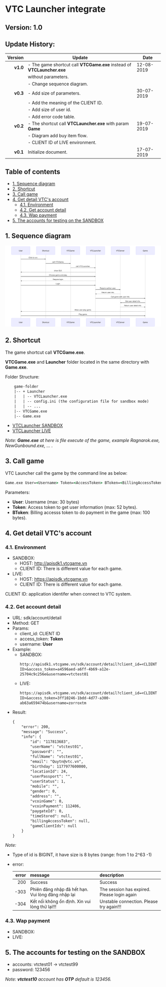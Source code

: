 # **VTC Launcher integrate**

## **Version: 1.0**
## **Update History**:

| Version   | Update                                                                  | Date        |
|----------:|-------------------------------------------------------------------------|-------------|
| **v1.0**  | - The game shortcut call **VTCGame.exe** instead of **VTCLauncher.exe** | 12-08-2019  |
|           | without parameters.                                                     |             |
|           | - Change sequence diagram.                                              |             |
| **v0.3**  | - Add size of parameters.                                               | 30-07-2019  |
|           | - Add the meaning of the CLIENT ID.                                     |             |
|           | - Add size of user id.                                                  |             |
|           | - Add error code table.                                                 |             |
| **v0.2**  | - The shortcut call **VTCLauncher.exe** with param **Game**             | 19-07-2019  |
|           | - Diagram add buy item flow.                                            |             |
|           | - CLIENT ID of LIVE environment.                                        |             |
| **v0.1**  | Initialize document.                                                    | 17-07-2019  |

## **Table of contents**
* [1. Sequence diagram](#1-Sequence-diagram)
* [2. Shortcut](#2-Shortcut)
* [3. Call game](#3-Call-game)
* [4. Get detail VTC's account](#4-Get-detail-VTC's-account)
	* [4.1. Environment](#41-Environment)
	* [4.2. Get account detail](#42-Get-account-detail)
	* [4.3. Wap payment](#43-Wap-payment)
* [5. The accounts for testing on the SANDBOX](#5-The-accounts-for-testing-on-the-SANDBOX)

## **1. Sequence diagram**

![](./sequence-diagram.svg)

## **2. Shortcut**

The game shortcut call **VTCGame.exe**. 

**VTCGame.exe** and **Launcher** folder located in the same directory with **Game.exe**. 

Folder Structure:

```
    game-folder
    |-- + Launcher
    |   | -- VTCLauncher.exe
    |   | -- config.ini (the configuration file for sandbox mode)
    |   | -- ...
    |-- VTCGame.exe
    |-- Game.exe
```

* [VTCLauncher SANDBOX](./sandbox/Sandbox.zip)
* [VTCLauncher LIVE](./live/Live.zip)

_Note: **Game.exe** at here is file execute of the game, example Ragnarok.exe, NewGunbound.exe, ... ._

## **3. Call game**

VTC Launcher call the game by the command line as below:
```cmd
Game.exe User=<Username> Token=<AccessToken> BToken=<BillingAccessToken>
```

Parameters:  
* **User**: Username (max: 30 bytes)
* **Token**: Access token to get user information (max: 52 bytes).
* **BToken**: Billing accesss token to do payment in the game (max: 100 bytes).

## **4. Get detail VTC's account**

### **4.1. Environment**

* SANDBOX: 
	* HOST: http://apisdk1.vtcgame.vn
	* CLIENT ID: There is different value for each game.  
* LIVE: 
	* HOST: https://apisdk.vtcgame.vn
	* CLIENT ID: There is different value for each game.

CLIENT ID: application identifer when connect to VTC system.

### **4.2. Get account detail**

* URL: sdk/account/detail
* Method: GET
* Params:
	- client_id: CLIENT ID
	- access_token: **Token**
	- username: **User**
* Example:
	* SANDBOX:
		```http
		http://apisdk1.vtcgame.vn/sdk/account/detail?client_id=<CLIENT ID>&access_token=a4596aed-a6ff-4b69-a12e-25704c9c256e&username=vtctest01
		```
	* LIVE:
		```http
		https://apisdk.vtcgame.vn/sdk/account/detail?client_id=<CLIENT ID>&access_token=3ff10246-1bdd-4d77-a300-ab63a659474b&username=zorroxtm
		```
* Result:
	```
	{
		"error": 200,
		"message": "Success",
		"info": {
			"id": "117813683",
			"userName": "vtctest01",
			"password": "",
			"fullName": "vtctest01",
			"email": "Quytn@vtc.vn",
			"birthday": 1177977600000,
			"locationId": 24,
			"userPassport": "",
			"userStatus": 1,
			"mobile": "",
			"gender": 0,
			"address": "",
			"vcoinGame": 0,
			"vcoinPayment": 112406,
			"paygateId": 0,
			"timeStored": null,
			"billingAccessToken": null,
			"gameClientIds": null
		}
	}
	```

_Note:_
* Type of id is BIGINT, it have size is 8 bytes (range: from 1 to 2^63 -1)
* error: 

	| error | message                                            | description                                 |
	|------:|----------------------------------------------------|---------------------------------------------|
	| 200   | Success                                            | Success                                     |
	| -303  | Phiên đăng nhập đã hết hạn. Vui lòng đăng nhập lại | The session has expired. Please login again |
	| -304  | Kết nối không ổn định. Xin vui lòng thử lại!!!     | Unstable connection. Please try again!!!    |

### **4.3. Wap payment**

* SANDBOX:
* LIVE:

## **5. The accounts for testing on the SANDBOX**

* accounts: vtctest01 -> vtctest99
* password: 123456

*Note: **vtctest10** account has **OTP** default is 123456.*